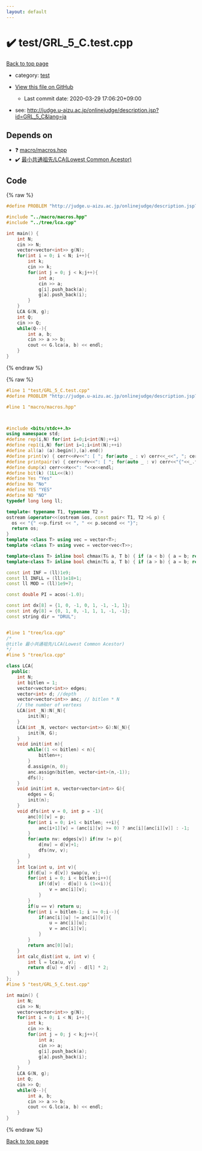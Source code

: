 ```yaml
---
layout: default
---
```


<!-- mathjax config similar to math.stackexchange -->
<script type="text/javascript" async
  src="https://cdnjs.cloudflare.com/ajax/libs/mathjax/2.7.5/MathJax.js?config=TeX-MML-AM_CHTML">
</script>
<script type="text/x-mathjax-config">
  MathJax.Hub.Config({
    TeX: { equationNumbers: { autoNumber: "AMS" }},
    tex2jax: {
      inlineMath: [ ['$','$'] ],
      processEscapes: true
    },
    "HTML-CSS": { matchFontHeight: false },
    displayAlign: "left",
    displayIndent: "2em"
  });
</script>

<script type="text/javascript" src="https://cdnjs.cloudflare.com/ajax/libs/jquery/3.4.1/jquery.min.js"></script>
<script src="https://cdn.jsdelivr.net/npm/jquery-balloon-js@1.1.2/jquery.balloon.min.js" integrity="sha256-ZEYs9VrgAeNuPvs15E39OsyOJaIkXEEt10fzxJ20+2I=" crossorigin="anonymous"></script>
<script type="text/javascript" src="../../assets/js/copy-button.js"></script>
<link rel="stylesheet" href="../../assets/css/copy-button.css" />


# :heavy_check_mark: test/GRL_5_C.test.cpp

<a href="../../index.html">Back to top page</a>

* category: <a href="../../index.html#098f6bcd4621d373cade4e832627b4f6">test</a>
* <a href="{{ site.github.repository_url }}/blob/master/test/GRL_5_C.test.cpp">View this file on GitHub</a>
    - Last commit date: 2020-03-29 17:06:20+09:00


* see: <a href="http://judge.u-aizu.ac.jp/onlinejudge/description.jsp?id=GRL_5_C&lang=ja">http://judge.u-aizu.ac.jp/onlinejudge/description.jsp?id=GRL_5_C&lang=ja</a>


## Depends on

* :question: <a href="../../library/macro/macros.hpp.html">macro/macros.hpp</a>
* :heavy_check_mark: <a href="../../library/tree/lca.cpp.html">最小共通祖先/LCA(Lowest Common Acestor)</a>


## Code

<a id="unbundled"></a>
{% raw %}
```cpp
#define PROBLEM "http://judge.u-aizu.ac.jp/onlinejudge/description.jsp?id=GRL_5_C&lang=ja"

#include "../macro/macros.hpp"
#include "../tree/lca.cpp"

int main() {
    int N;
    cin >> N;
    vector<vector<int>> g(N);
    for(int i = 0; i < N; i++){
        int k;
        cin >> k;
        for(int j = 0; j < k;j++){
            int a;
            cin >> a;
            g[i].push_back(a);
            g[a].push_back(i);
        }
    }
    LCA G(N, g);
    int Q;
    cin >> Q;
    while(Q--){
        int a, b;
        cin >> a >> b;
        cout << G.lca(a, b) << endl;
    }
}
```
{% endraw %}

<a id="bundled"></a>
{% raw %}
```cpp
#line 1 "test/GRL_5_C.test.cpp"
#define PROBLEM "http://judge.u-aizu.ac.jp/onlinejudge/description.jsp?id=GRL_5_C&lang=ja"

#line 1 "macro/macros.hpp"



#include <bits/stdc++.h>
using namespace std;
#define rep(i,N) for(int i=0;i<int(N);++i)
#define rep1(i,N) for(int i=1;i<int(N);++i)
#define all(a) (a).begin(),(a).end()
#define print(v) { cerr<<#v<<": [ "; for(auto _ : v) cerr<<_<<", "; cerr<<"]"<<endl; }
#define printpair(v) { cerr<<#v<<": [ "; for(auto _ : v) cerr<<"{"<<_.first<<","<<_.second<<"}"<<", "; cerr<<"]"<<endl; }
#define dump(x) cerr<<#x<<": "<<x<<endl;
#define bit(k) (1LL<<(k))
#define Yes "Yes"
#define No "No"
#define YES "YES"
#define NO "NO"
typedef long long ll;

template< typename T1, typename T2 >
ostream &operator<<(ostream &os, const pair< T1, T2 >& p) {
  os << "{" <<p.first << ", " << p.second << "}";
  return os;
}
template <class T> using vec = vector<T>;
template <class T> using vvec = vector<vec<T>>;

template<class T> inline bool chmax(T& a, T b) { if (a < b) { a = b; return true; } return false; }
template<class T> inline bool chmin(T& a, T b) { if (a > b) { a = b; return true; } return false; }

const int INF = (ll)1e9;
const ll INFLL = (ll)1e18+1;
const ll MOD = (ll)1e9+7;

const double PI = acos(-1.0);

const int dx[8] = {1, 0, -1, 0, 1, -1, -1, 1};
const int dy[8] = {0, 1, 0, -1, 1, 1, -1, -1};
const string dir = "DRUL";


#line 1 "tree/lca.cpp"
/*
@title 最小共通祖先/LCA(Lowest Common Acestor)
*/
#line 5 "tree/lca.cpp"

class LCA{
  public:
    int N;
    int bitlen = 1;
    vector<vector<int>> edges;
    vector<int> d; //depth
    vector<vector<int>> anc; // bitlen * N
    // the number of vertexs
    LCA(int _N):N(_N){
        init(N);
    }
    LCA(int _N, vector< vector<int>> G):N(_N){
        init(N, G);
    }
    void init(int n){
        while((1 << bitlen) < n){
            bitlen++;
        }
        d.assign(n, 0);
        anc.assign(bitlen, vector<int>(n,-1));
        dfs();
    }
    void init(int n, vector<vector<int>> G){
        edges = G;
        init(n);
    }
    void dfs(int v = 0, int p = -1){
        anc[0][v] = p;
        for(int i = 0; i+1 < bitlen; ++i){
            anc[i+1][v] = (anc[i][v] >= 0) ? anc[i][anc[i][v]] : -1;
        }
        for(auto nv: edges[v]) if(nv != p){
            d[nv] = d[v]+1;
            dfs(nv, v);
        }
    }
    int lca(int u, int v){
        if(d[u] > d[v]) swap(u, v);
        for(int i = 0; i < bitlen;i++){
            if((d[v] - d[u]) & (1<<i)){
                v = anc[i][v];
            }
        }
        if(u == v) return u;
        for(int i = bitlen-1; i >= 0;i--){
            if(anc[i][u] != anc[i][v]){
                u = anc[i][u];
                v = anc[i][v];
            }
        }
        return anc[0][u];
    }
    int calc_dist(int u, int v) {
		int l = lca(u, v);
		return d[u] + d[v] - d[l] * 2;
    }
};
#line 5 "test/GRL_5_C.test.cpp"

int main() {
    int N;
    cin >> N;
    vector<vector<int>> g(N);
    for(int i = 0; i < N; i++){
        int k;
        cin >> k;
        for(int j = 0; j < k;j++){
            int a;
            cin >> a;
            g[i].push_back(a);
            g[a].push_back(i);
        }
    }
    LCA G(N, g);
    int Q;
    cin >> Q;
    while(Q--){
        int a, b;
        cin >> a >> b;
        cout << G.lca(a, b) << endl;
    }
}

```
{% endraw %}

<a href="../../index.html">Back to top page</a>

